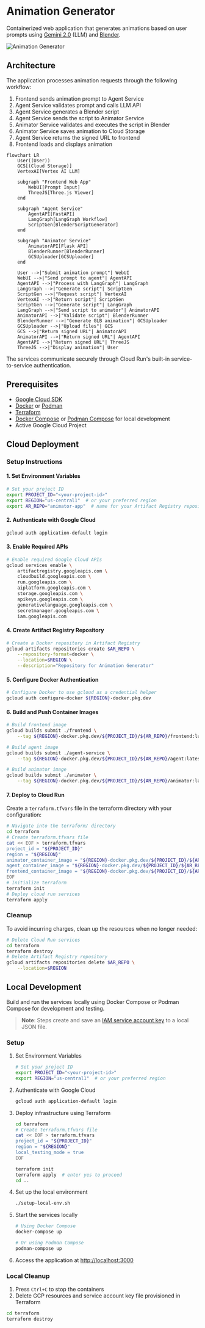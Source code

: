 # Animation Generator

Containerized web application that generates animations based on user prompts using [Gemini 2.0](https://cloud.google.com/vertex-ai/generative-ai/docs/gemini-v2) (LLM) and [Blender](https://www.blender.org/).

![Animation Generator](animation-app.gif)

## Architecture

The application processes animation requests through the following workflow:

1. Frontend sends animation prompt to Agent Service
2. Agent Service validates prompt and calls LLM API
3. Agent Service generates a Blender script
4. Agent Service sends the script to Animator Service
5. Animator Service validates and executes the script in Blender
6. Animator Service saves animation to Cloud Storage
7. Agent Service returns the signed URL to frontend
8. Frontend loads and displays animation

```mermaid
flowchart LR
    User((User))
    GCS[(Cloud Storage)]
    VertexAI[Vertex AI LLM]
    
    subgraph "Frontend Web App"
        WebUI[Prompt Input]
        ThreeJS[Three.js Viewer]
    end
    
    subgraph "Agent Service"
        AgentAPI[FastAPI]
        LangGraph[LangGraph Workflow]
        ScriptGen[BlenderScriptGenerator]
    end
    
    subgraph "Animator Service"
        AnimatorAPI[Flask API]
        BlenderRunner[BlenderRunner]
        GCSUploader[GCSUploader]
    end
    
    User -->|"Submit animation prompt"| WebUI
    WebUI -->|"Send prompt to agent"| AgentAPI
    AgentAPI -->|"Process with LangGraph"| LangGraph
    LangGraph -->|"Generate script"| ScriptGen
    ScriptGen -->|"Request script"| VertexAI
    VertexAI -->|"Return script"| ScriptGen
    ScriptGen -->|"Generate script"| LangGraph
    LangGraph -->|"Send script to animator"| AnimatorAPI
    AnimatorAPI -->|"Validate script"| BlenderRunner
    BlenderRunner -->|"Generate GLB animation"| GCSUploader
    GCSUploader -->|"Upload files"| GCS
    GCS -->|"Return signed URL"| AnimatorAPI
    AnimatorAPI -->|"Return signed URL"| AgentAPI
    AgentAPI -->|"Return signed URL"| ThreeJS
    ThreeJS -->|"Display animation"| User
```

The services communicate securely through Cloud Run's built-in service-to-service authentication.

## Prerequisites

- [Google Cloud SDK](https://cloud.google.com/sdk/docs/install)
- [Docker](https://docs.docker.com/get-docker/) or [Podman](https://podman-desktop.io/downloads/)
- [Terraform](https://developer.hashicorp.com/terraform/install)
- [Docker Compose](https://docs.docker.com/compose/) or [Podman Compose](https://podman-desktop.io/docs/compose/setting-up-compose) for local development
- Active Google Cloud Project

## Cloud Deployment

### Setup Instructions

#### 1. Set Environment Variables

```bash
# Set your project ID
export PROJECT_ID="<your-project-id>"
export REGION="us-central1"  # or your preferred region
export AR_REPO="animator-app"  # name for your Artifact Registry repository
```

#### 2. Authenticate with Google Cloud

```bash
gcloud auth application-default login
```

#### 3. Enable Required APIs

```bash
# Enable required Google Cloud APIs
gcloud services enable \
    artifactregistry.googleapis.com \
    cloudbuild.googleapis.com \
    run.googleapis.com \
    aiplatform.googleapis.com \
    storage.googleapis.com \
    apikeys.googleapis.com \
    generativelanguage.googleapis.com \
    secretmanager.googleapis.com \
    iam.googleapis.com
```

#### 4. Create Artifact Registry Repository

```bash
# Create a Docker repository in Artifact Registry
gcloud artifacts repositories create $AR_REPO \
    --repository-format=docker \
    --location=$REGION \
    --description="Repository for Animation Generator"
```

#### 5. Configure Docker Authentication

```bash
# Configure Docker to use gcloud as a credential helper
gcloud auth configure-docker ${REGION}-docker.pkg.dev
```

#### 6. Build and Push Container Images

```bash
# Build frontend image
gcloud builds submit ./frontend \
    --tag ${REGION}-docker.pkg.dev/${PROJECT_ID}/${AR_REPO}/frontend:latest

# Build agent image
gcloud builds submit ./agent-service \
    --tag ${REGION}-docker.pkg.dev/${PROJECT_ID}/${AR_REPO}/agent:latest

# Build animator image
gcloud builds submit ./animator \
    --tag ${REGION}-docker.pkg.dev/${PROJECT_ID}/${AR_REPO}/animator:latest
```

#### 7. Deploy to Cloud Run

Create a `terraform.tfvars` file in the terraform directory with your configuration:

```bash
# Navigate into the terraform/ directory
cd terraform
# Create terraform.tfvars file
cat << EOF > terraform.tfvars
project_id = "${PROJECT_ID}"
region = "${REGION}"
animator_container_image = "${REGION}-docker.pkg.dev/${PROJECT_ID}/${AR_REPO}/animator:latest"
agent_container_image = "${REGION}-docker.pkg.dev/${PROJECT_ID}/${AR_REPO}/agent:latest"
frontend_container_image = "${REGION}-docker.pkg.dev/${PROJECT_ID}/${AR_REPO}/frontend:latest"
EOF
# Initialize terraform
terraform init
# Deploy cloud run services
terraform apply
```

### Cleanup

To avoid incurring charges, clean up the resources when no longer needed:

```bash
# Delete Cloud Run services
cd terraform
terraform destroy
# Delete Artifact Registry repository
gcloud artifacts repositories delete $AR_REPO \
    --location=$REGION
```

## Local Development

Build and run the services locally using Docker Compose or Podman Compose for development and testing.

> **Note**: Steps create and save an [IAM service account key](https://cloud.google.com/iam/docs/service-account-creds#user-managed-keys) to a local JSON file.

### Setup

1. Set Environment Variables

   ```bash
   # Set your project ID
   export PROJECT_ID="<your-project-id>"
   export REGION="us-central1"  # or your preferred region
   ```

2. Authenticate with Google Cloud

   ```bash
   gcloud auth application-default login
   ```

3. Deploy infrastructure using Terraform

   ```bash
   cd terraform
   # Create terraform.tfvars file
   cat << EOF > terraform.tfvars
   project_id = "${PROJECT_ID}"
   region = "${REGION}"
   local_testing_mode = true
   EOF
   
   terraform init
   terraform apply  # enter yes to proceed
   cd ..
   ```

4. Set up the local environment

   ```bash
   ./setup-local-env.sh
   ```

5. Start the services locally

   ```bash
   # Using Docker Compose
   docker-compose up
   
   # Or using Podman Compose
   podman-compose up
   ```

6. Access the application at <http://localhost:3000>

### Local Cleanup

1. Press `Ctrl+C` to stop the containers
2. Delete GCP resources and service account key file provisioned in Terraform

```bash
cd terraform
terraform destroy
```
